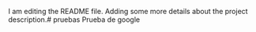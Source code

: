 I am editing the README file. Adding some more details about the project description.# pruebas
Prueba de google
